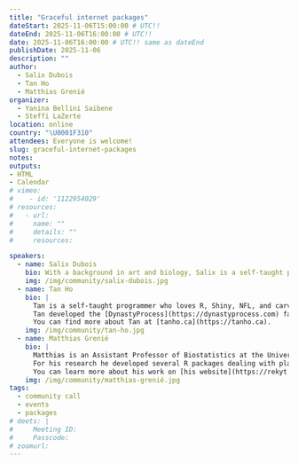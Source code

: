 ```yaml
---
title: "Graceful internet packages"
dateStart: 2025-11-06T15:00:00 # UTC!!
dateEnd: 2025-11-06T16:00:00 # UTC!!
date: 2025-11-06T16:00:00 # UTC!! same as dateEnd
publishDate: 2025-11-06
description: ""
author:
  - Salix Dubois
  - Tan Ho
  - Matthias Grenié
organizer: 
  - Yanina Bellini Saibene
  - Steffi LaZerte
location: online
country: "\U0001F310"
attendees: Everyone is welcome!
slug: graceful-internet-packages
notes: 
outputs:
- HTML
- Calendar 
# vimeo: 
#    - id: '1122954029' 
# resources:
#   - url: 
#     name: ""
#     details: ""
#     resources:

speakers:  
  - name: Salix Dubois
    bio: With a background in art and biology, Salix is a self-taught programmer fluent in web technologies, R, and C++. An enthusiastic problem solver, they are passionate about open science and making research more accessible. They are the maintainer of the boldR package and work as a software analyst and web developer.
    img: /img/community/salix-dubois.jpg
  - name: Tan Ho
    bio: |
      Tan is a self-taught programmer who loves R, Shiny, NFL, and carving pumpkins. By day, he is an Engineering Manager for [Teamworks Intelligence](https://teamworks.com/intelligence/) Soccer. 
      Tan developed the [DynastyProcess](https://dynastyprocess.com) fantasy football Shiny app, maintains [nflverse](https://github.com/nflverse) and [ffverse](https://github.com/ffverse) pipelines and packages for NFL analytics, and mentors at [DSLC Slack Community](https://dslc.io). 
      You can find more about Tan at [tanho.ca](https://tanho.ca). 
    img: /img/community/tan-ho.jpg
  - name: Matthias Grenié
    bio: |
      Matthias is an Assistant Professor of Biostatistics at the University of Grenoble (France) at the [Alpine Ecology Laboratory](https://leca.osug.fr/?lang=en) where he focuses his research on the distribution of plant functional traits at large scales.
      For his research he developed several R packages dealing with plant functional traits like [fundiversity](https://funecology.github.io/fundiversity).
      You can learn more about his work on [his website](https://rekyt.github.io)
    img: /img/community/matthias-grenié.jpg    
tags:
  - community call
  - events
  - packages
# deets: |
#     Meeting ID: 
#     Passcode: 
# zoomurl: 
---
```


